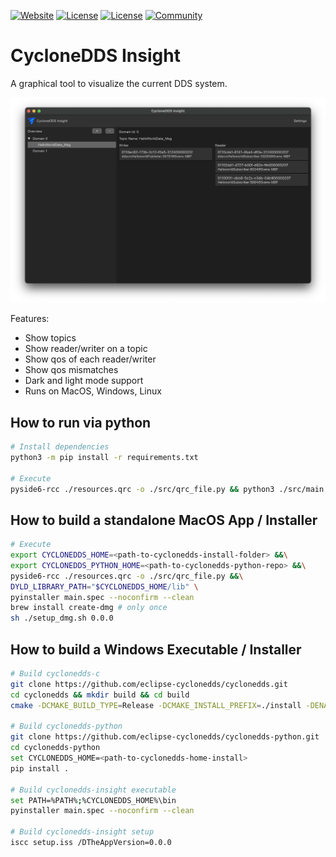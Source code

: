 [![Website](https://img.shields.io/badge/web-cyclonedds.io-blue)](https://cyclonedds.io)
[![License](https://img.shields.io/badge/License-EPL%202.0-blue)](https://choosealicense.com/licenses/epl-2.0/)
[![License](https://img.shields.io/badge/License-EDL%201.0-blue)](https://choosealicense.com/licenses/edl-1.0/)
[![Community](https://img.shields.io/badge/discord-join%20community-5865f2)](https://discord.gg/BkRYQPpZVV)


# CycloneDDS Insight

A graphical tool to visualize the current DDS system.

![`cyclonedds insight`](res/images/cyclonedds-insight.png)

Features:

- Show topics
- Show reader/writer on a topic
- Show qos of each reader/writer
- Show qos mismatches
- Dark and light mode support
- Runs on MacOS, Windows, Linux

## How to run via python

```bash
# Install dependencies
python3 -m pip install -r requirements.txt

# Execute
pyside6-rcc ./resources.qrc -o ./src/qrc_file.py && python3 ./src/main.py
```

## How to build a standalone MacOS App / Installer

```bash
# Execute
export CYCLONEDDS_HOME=<path-to-cyclonedds-install-folder> &&\
export CYCLONEDDS_PYTHON_HOME=<path-to-cyclonedds-python-repo> &&\
pyside6-rcc ./resources.qrc -o ./src/qrc_file.py &&\
DYLD_LIBRARY_PATH="$CYCLONEDDS_HOME/lib" \
pyinstaller main.spec --noconfirm --clean
brew install create-dmg # only once
sh ./setup_dmg.sh 0.0.0
```

## How to build a Windows Executable / Installer

```bash
# Build cyclonedds-c
git clone https://github.com/eclipse-cyclonedds/cyclonedds.git
cd cyclonedds && mkdir build && cd build
cmake -DCMAKE_BUILD_TYPE=Release -DCMAKE_INSTALL_PREFIX=./install -DENABLE_SSL=off -DENABLE_SECURITY=off .. && cmake --build . --config Release --target install

# Build cyclonedds-python
git clone https://github.com/eclipse-cyclonedds/cyclonedds-python.git
cd cyclonedds-python
set CYCLONEDDS_HOME=<path-to-cyclonedds-home-install>
pip install .

# Build cyclonedds-insight executable
set PATH=%PATH%;%CYCLONEDDS_HOME%\bin
pyinstaller main.spec --noconfirm --clean

# Build cyclonedds-insight setup
iscc setup.iss /DTheAppVersion=0.0.0
```
